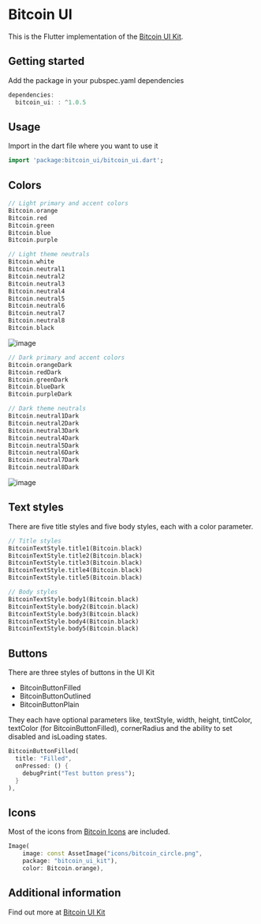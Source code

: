 # Bitcoin UI

This is the Flutter implementation of the [Bitcoin UI Kit](https://www.bitcoinuikit.com).

## Getting started

Add the package in your pubspec.yaml dependencies

```dart
dependencies:
  bitcoin_ui: : ^1.0.5
```

## Usage

Import in the dart file where you want to use it

```dart
import 'package:bitcoin_ui/bitcoin_ui.dart';
```

## Colors

```dart
// Light primary and accent colors
Bitcoin.orange
Bitcoin.red
Bitcoin.green
Bitcoin.blue
Bitcoin.purple

// Light theme neutrals
Bitcoin.white
Bitcoin.neutral1
Bitcoin.neutral2
Bitcoin.neutral3
Bitcoin.neutral4
Bitcoin.neutral5
Bitcoin.neutral6
Bitcoin.neutral7
Bitcoin.neutral8
Bitcoin.black
```

![image](https://github.com/bdgwallet/bitcoinuikit-flutter/assets/3393669/dd843296-6336-4920-b9e6-93dae58f4697)

```dart
// Dark primary and accent colors
Bitcoin.orangeDark
Bitcoin.redDark
Bitcoin.greenDark
Bitcoin.blueDark
Bitcoin.purpleDark

// Dark theme neutrals
Bitcoin.neutral1Dark
Bitcoin.neutral2Dark
Bitcoin.neutral3Dark
Bitcoin.neutral4Dark
Bitcoin.neutral5Dark
Bitcoin.neutral6Dark
Bitcoin.neutral7Dark
Bitcoin.neutral8Dark
```

![image](https://github.com/bdgwallet/bitcoinuikit-flutter/assets/3393669/65d5a45a-67cb-4972-bfde-b2f21f62a822)

## Text styles

There are five title styles and five body styles, each with a color parameter.

```dart
// Title styles
BitcoinTextStyle.title1(Bitcoin.black)
BitcoinTextStyle.title2(Bitcoin.black)
BitcoinTextStyle.title3(Bitcoin.black)
BitcoinTextStyle.title4(Bitcoin.black)
BitcoinTextStyle.title5(Bitcoin.black)

// Body styles
BitcoinTextStyle.body1(Bitcoin.black)
BitcoinTextStyle.body2(Bitcoin.black)
BitcoinTextStyle.body3(Bitcoin.black)
BitcoinTextStyle.body4(Bitcoin.black)
BitcoinTextStyle.body5(Bitcoin.black)
```

## Buttons

There are three styles of buttons in the UI Kit

- BitcoinButtonFilled
- BitcoinButtonOutlined
- BitcoinButtonPlain

They each have optional parameters like, textStyle, width, height, tintColor, textColor (for BitcoinButtonFilled), cornerRadius and the ability to set disabled and isLoading states.

```dart
BitcoinButtonFilled(
  title: "Filled",
  onPressed: () {
    debugPrint("Test button press");
  }
),
```

## Icons

Most of the icons from [Bitcoin Icons](https://github.com/BitcoinDesign/Bitcoin-Icons) are included.

```dart
Image(
    image: const AssetImage("icons/bitcoin_circle.png",
    package: "bitcoin_ui_kit"),
    color: Bitcoin.orange),
```

## Additional information

Find out more at [Bitcoin UI Kit](https://www.bitcoinuikit.com)
